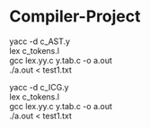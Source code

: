 # Compiler-Project
yacc -d c_AST.y <br>
lex c_tokens.l <br>
gcc lex.yy.c y.tab.c -o a.out <br>
./a.out < test1.txt <br>

yacc -d c_ICG.y <br>
lex c_tokens.l <br>
gcc lex.yy.c y.tab.c -o a.out <br>
./a.out < test1.txt <br>
